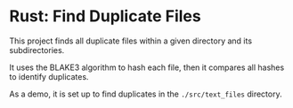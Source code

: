 # Rust: Find Duplicate Files

This project finds all duplicate files within a given directory and its subdirectories.

It uses the BLAKE3 algorithm to hash each file, then it compares all hashes to identify duplicates.

As a demo, it is set up to find duplicates in the `./src/text_files` directory.

